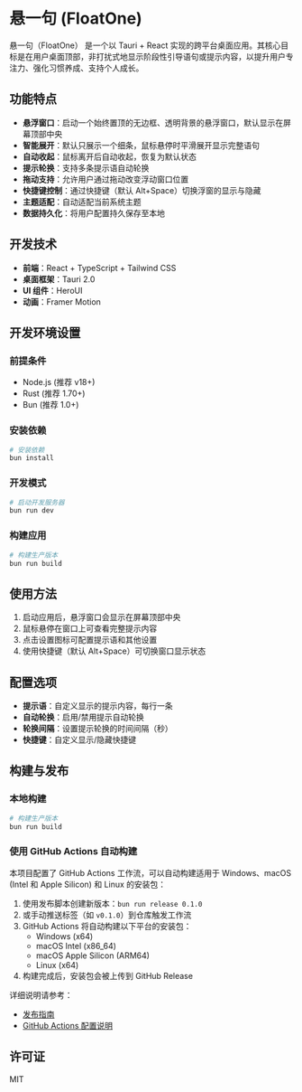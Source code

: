 # 悬一句 (FloatOne)

悬一句（FloatOne） 是一个以 Tauri + React 实现的跨平台桌面应用。其核心目标是在用户桌面顶部，非打扰式地显示阶段性引导语句或提示内容，以提升用户专注力、强化习惯养成、支持个人成长。

## 功能特点

- **悬浮窗口**：启动一个始终置顶的无边框、透明背景的悬浮窗口，默认显示在屏幕顶部中央
- **智能展开**：默认只展示一个细条，鼠标悬停时平滑展开显示完整语句
- **自动收起**：鼠标离开后自动收起，恢复为默认状态
- **提示轮换**：支持多条提示语自动轮换
- **拖动支持**：允许用户通过拖动改变浮动窗口位置
- **快捷键控制**：通过快捷键（默认 Alt+Space）切换浮窗的显示与隐藏
- **主题适配**：自动适配当前系统主题
- **数据持久化**：将用户配置持久保存至本地

## 开发技术

- **前端**：React + TypeScript + Tailwind CSS
- **桌面框架**：Tauri 2.0
- **UI 组件**：HeroUI
- **动画**：Framer Motion

## 开发环境设置

### 前提条件

- Node.js (推荐 v18+)
- Rust (推荐 1.70+)
- Bun (推荐 1.0+)

### 安装依赖

```bash
# 安装依赖
bun install
```

### 开发模式

```bash
# 启动开发服务器
bun run dev
```

### 构建应用

```bash
# 构建生产版本
bun run build
```

## 使用方法

1. 启动应用后，悬浮窗口会显示在屏幕顶部中央
2. 鼠标悬停在窗口上可查看完整提示内容
3. 点击设置图标可配置提示语和其他设置
4. 使用快捷键（默认 Alt+Space）可切换窗口显示状态

## 配置选项

- **提示语**：自定义显示的提示内容，每行一条
- **自动轮换**：启用/禁用提示自动轮换
- **轮换间隔**：设置提示轮换的时间间隔（秒）
- **快捷键**：自定义显示/隐藏快捷键

## 构建与发布

### 本地构建

```bash
# 构建生产版本
bun run build
```

### 使用 GitHub Actions 自动构建

本项目配置了 GitHub Actions 工作流，可以自动构建适用于 Windows、macOS (Intel 和 Apple Silicon) 和 Linux 的安装包：

1. 使用发布脚本创建新版本：`bun run release 0.1.0`
2. 或手动推送标签（如 `v0.1.0`）到仓库触发工作流
3. GitHub Actions 将自动构建以下平台的安装包：
   - Windows (x64)
   - macOS Intel (x86_64)
   - macOS Apple Silicon (ARM64)
   - Linux (x64)
4. 构建完成后，安装包会被上传到 GitHub Release

详细说明请参考：
- [发布指南](docs/release-guide.md)
- [GitHub Actions 配置说明](.github/README.md)

## 许可证

MIT

